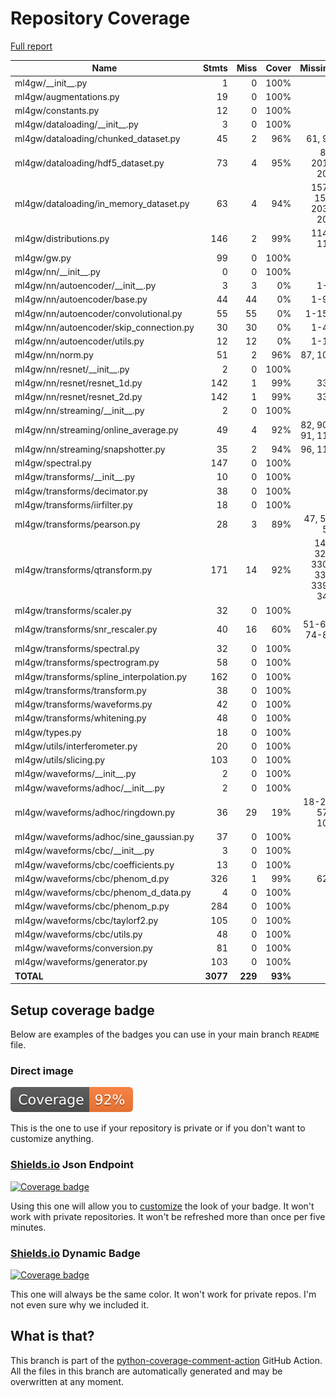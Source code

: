 # Repository Coverage

[Full report](https://htmlpreview.github.io/?https://github.com/wbenoit26/ml4gw/blob/python-coverage-comment-action-data/htmlcov/index.html)

| Name                                      |    Stmts |     Miss |   Cover |   Missing |
|------------------------------------------ | -------: | -------: | ------: | --------: |
| ml4gw/\_\_init\_\_.py                     |        1 |        0 |    100% |           |
| ml4gw/augmentations.py                    |       19 |        0 |    100% |           |
| ml4gw/constants.py                        |       12 |        0 |    100% |           |
| ml4gw/dataloading/\_\_init\_\_.py         |        3 |        0 |    100% |           |
| ml4gw/dataloading/chunked\_dataset.py     |       45 |        2 |     96% |    61, 96 |
| ml4gw/dataloading/hdf5\_dataset.py        |       73 |        4 |     95% |86, 201-205 |
| ml4gw/dataloading/in\_memory\_dataset.py  |       63 |        4 |     94% |157-158, 203-204 |
| ml4gw/distributions.py                    |      146 |        2 |     99% |   114-115 |
| ml4gw/gw.py                               |       99 |        0 |    100% |           |
| ml4gw/nn/\_\_init\_\_.py                  |        0 |        0 |    100% |           |
| ml4gw/nn/autoencoder/\_\_init\_\_.py      |        3 |        3 |      0% |       1-3 |
| ml4gw/nn/autoencoder/base.py              |       44 |       44 |      0% |      1-94 |
| ml4gw/nn/autoencoder/convolutional.py     |       55 |       55 |      0% |     1-159 |
| ml4gw/nn/autoencoder/skip\_connection.py  |       30 |       30 |      0% |      1-47 |
| ml4gw/nn/autoencoder/utils.py             |       12 |       12 |      0% |      1-15 |
| ml4gw/nn/norm.py                          |       51 |        2 |     96% |   87, 106 |
| ml4gw/nn/resnet/\_\_init\_\_.py           |        2 |        0 |    100% |           |
| ml4gw/nn/resnet/resnet\_1d.py             |      142 |        1 |     99% |       331 |
| ml4gw/nn/resnet/resnet\_2d.py             |      142 |        1 |     99% |       331 |
| ml4gw/nn/streaming/\_\_init\_\_.py        |        2 |        0 |    100% |           |
| ml4gw/nn/streaming/online\_average.py     |       49 |        4 |     92% |82, 90-91, 115 |
| ml4gw/nn/streaming/snapshotter.py         |       35 |        2 |     94% |   96, 110 |
| ml4gw/spectral.py                         |      147 |        0 |    100% |           |
| ml4gw/transforms/\_\_init\_\_.py          |       10 |        0 |    100% |           |
| ml4gw/transforms/decimator.py             |       38 |        0 |    100% |           |
| ml4gw/transforms/iirfilter.py             |       18 |        0 |    100% |           |
| ml4gw/transforms/pearson.py               |       28 |        3 |     89% |47, 52, 59 |
| ml4gw/transforms/qtransform.py            |      171 |       14 |     92% |149, 322, 330-332, 339-348 |
| ml4gw/transforms/scaler.py                |       32 |        0 |    100% |           |
| ml4gw/transforms/snr\_rescaler.py         |       40 |       16 |     60% |51-67, 74-88 |
| ml4gw/transforms/spectral.py              |       32 |        0 |    100% |           |
| ml4gw/transforms/spectrogram.py           |       58 |        0 |    100% |           |
| ml4gw/transforms/spline\_interpolation.py |      162 |        0 |    100% |           |
| ml4gw/transforms/transform.py             |       38 |        0 |    100% |           |
| ml4gw/transforms/waveforms.py             |       42 |        0 |    100% |           |
| ml4gw/transforms/whitening.py             |       48 |        0 |    100% |           |
| ml4gw/types.py                            |       18 |        0 |    100% |           |
| ml4gw/utils/interferometer.py             |       20 |        0 |    100% |           |
| ml4gw/utils/slicing.py                    |      103 |        0 |    100% |           |
| ml4gw/waveforms/\_\_init\_\_.py           |        2 |        0 |    100% |           |
| ml4gw/waveforms/adhoc/\_\_init\_\_.py     |        2 |        0 |    100% |           |
| ml4gw/waveforms/adhoc/ringdown.py         |       36 |       29 |     19% |18-25, 57-109 |
| ml4gw/waveforms/adhoc/sine\_gaussian.py   |       37 |        0 |    100% |           |
| ml4gw/waveforms/cbc/\_\_init\_\_.py       |        3 |        0 |    100% |           |
| ml4gw/waveforms/cbc/coefficients.py       |       13 |        0 |    100% |           |
| ml4gw/waveforms/cbc/phenom\_d.py          |      326 |        1 |     99% |       628 |
| ml4gw/waveforms/cbc/phenom\_d\_data.py    |        4 |        0 |    100% |           |
| ml4gw/waveforms/cbc/phenom\_p.py          |      284 |        0 |    100% |           |
| ml4gw/waveforms/cbc/taylorf2.py           |      105 |        0 |    100% |           |
| ml4gw/waveforms/cbc/utils.py              |       48 |        0 |    100% |           |
| ml4gw/waveforms/conversion.py             |       81 |        0 |    100% |           |
| ml4gw/waveforms/generator.py              |      103 |        0 |    100% |           |
|                                 **TOTAL** | **3077** |  **229** | **93%** |           |


## Setup coverage badge

Below are examples of the badges you can use in your main branch `README` file.

### Direct image

[![Coverage badge](https://raw.githubusercontent.com/wbenoit26/ml4gw/python-coverage-comment-action-data/badge.svg)](https://htmlpreview.github.io/?https://github.com/wbenoit26/ml4gw/blob/python-coverage-comment-action-data/htmlcov/index.html)

This is the one to use if your repository is private or if you don't want to customize anything.

### [Shields.io](https://shields.io) Json Endpoint

[![Coverage badge](https://img.shields.io/endpoint?url=https://raw.githubusercontent.com/wbenoit26/ml4gw/python-coverage-comment-action-data/endpoint.json)](https://htmlpreview.github.io/?https://github.com/wbenoit26/ml4gw/blob/python-coverage-comment-action-data/htmlcov/index.html)

Using this one will allow you to [customize](https://shields.io/endpoint) the look of your badge.
It won't work with private repositories. It won't be refreshed more than once per five minutes.

### [Shields.io](https://shields.io) Dynamic Badge

[![Coverage badge](https://img.shields.io/badge/dynamic/json?color=brightgreen&label=coverage&query=%24.message&url=https%3A%2F%2Fraw.githubusercontent.com%2Fwbenoit26%2Fml4gw%2Fpython-coverage-comment-action-data%2Fendpoint.json)](https://htmlpreview.github.io/?https://github.com/wbenoit26/ml4gw/blob/python-coverage-comment-action-data/htmlcov/index.html)

This one will always be the same color. It won't work for private repos. I'm not even sure why we included it.

## What is that?

This branch is part of the
[python-coverage-comment-action](https://github.com/marketplace/actions/python-coverage-comment)
GitHub Action. All the files in this branch are automatically generated and may be
overwritten at any moment.